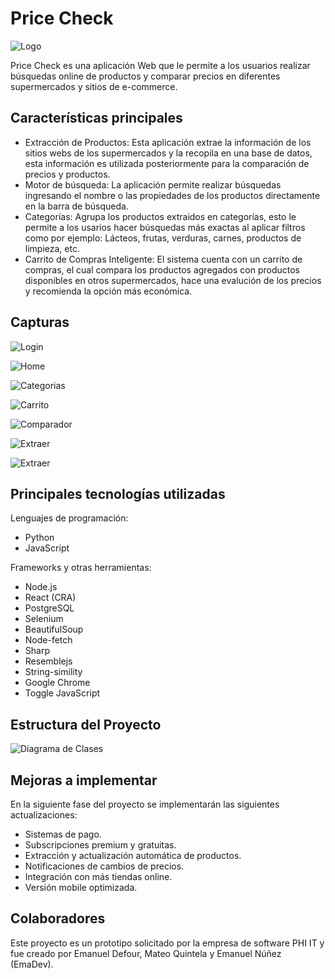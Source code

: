# Price Check
![Logo](./assets/logo_priceCheck.png)

Price Check es una aplicación Web que le permite a los usuarios realizar búsquedas online de productos y comparar precios en diferentes supermercados y sitios de e-commerce. 

##  Características principales
- Extracción de Productos: Esta aplicación extrae la información de los sitios webs de los supermercados y la recopila en una base de datos, esta información es utilizada posteriormente para la comparación de precios y productos. 
- Motor de búsqueda: La aplicación permite realizar búsquedas ingresando el nombre o las propiedades de los productos  directamente en la barra de búsqueda.
- Categorías: Agrupa los productos extraidos en categorías, esto le permite a los usarios hacer búsquedas más exactas al aplicar filtros  como por ejemplo:
Lácteos, frutas, verduras, carnes, productos de limpieza, etc.
- Carrito de Compras Inteligente: El sistema cuenta con un carrito de compras, el cual compara los productos agregados con productos disponibles en otros supermercados, hace una evalución de los precios y recomienda la opción más económica.


## Capturas
![Login](./assets/login_pricecheck.png)

![Home](./assets/homepage_pricecheck.png)

![Categorias](./assets/categorias_prcecheck.png)

![Carrito](./assets/carrito_pricecheck.png)

![Comparador](./assets/comparador_pricecheck.png)

![Extraer](./assets/extraer_pricecheck.png)

![Extraer](./assets/resultados_pricecheck.png)


## Principales tecnologías utilizadas
Lenguajes de programación: 
- Python
- JavaScript

Frameworks y otras herramientas:
- Node.js
- React (CRA)
- PostgreSQL
- Selenium
- BeautifulSoup
- Node-fetch
- Sharp
- Resemblejs
- String-simility
- Google Chrome
- Toggle JavaScript
  
## Estructura del Proyecto
![Diagrama de Clases](./assets/DiagramaDeClases.drawio.png)
  
## Mejoras a implementar
En la siguiente fase del proyecto se implementarán las siguientes actualizaciones:
- Sistemas de pago.
- Subscripciones premium y gratuitas.
- Extracción y actualización automática de productos.
- Notificaciones de cambios de precios.
- Integración con más tiendas online.
- Versión mobile optimizada.

## Colaboradores 
Este proyecto es un prototipo solicitado por la empresa de software PHI IT y fue creado por Emanuel Defour, Mateo Quintela y Emanuel Núñez (EmaDev). 
### 


